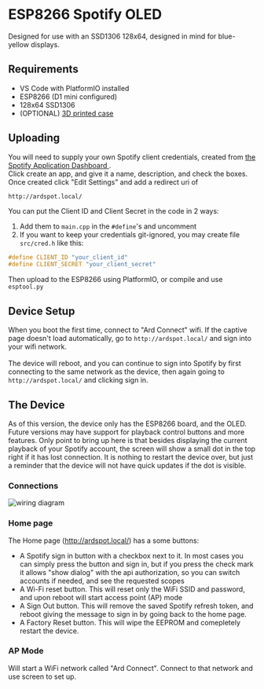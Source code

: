 # ESP8266 Spotify OLED
Designed for use with an SSD1306 128x64, designed in mind for blue-yellow displays.

## Requirements
- VS Code with PlatformIO installed
- ESP8266 (D1 mini configured)
- 128x64 SSD1306
- (OPTIONAL) <a href="https://www.thingiverse.com/thing:3080488">3D printed case</a>

## Uploading
You will need to supply your own Spotify client credentials, created from
<a href="https://developers.spotify.com/dashboard">the Spotify Application Dashboard </a>.
<br />
Click create an app, and give it a name, description, and check the boxes. Once created click
"Edit Settings" and add a redirect uri of
```
http://ardspot.local/
```
You can put the Client ID and Client Secret in the code in 2 ways:
1. Add them to `main.cpp` in the `#define`'s and uncomment
2. If you want to keep your credentials git-ignored, you may create file `src/cred.h` like this:
```cpp
#define CLIENT_ID "your_client_id"
#define CLIENT_SECRET "your_client_secret"
```
Then upload to the ESP8266 using PlatformIO, or compile and use `esptool.py`

## Device Setup
When you boot the first time, connect to "Ard Connect" wifi. 
If the captive page doesn't load automatically, go to `http://ardspot.local/` 
and sign into your wifi network.
<br /> <br />
The device will reboot, and you can continue to sign into Spotify by first connecting to the same network as the device, 
then again going to `http://ardspot.local/` and clicking sign in.

## The Device
As of this version, the device only has the ESP8266 board, and the OLED. Future versions may have support for playback control buttons and more features. Only point to bring up here is that besides displaying the current playback of your Spotify account, the screen will show a small dot in the top right if it has lost connection. It is nothing to restart the device over, but just a reminder that the device will not have quick updates if the dot is visible.

### Connections
<img src="https://www.electronics-lab.com/wp-content/uploads/2020/01/OLED-Schematics.jpeg" alt="wiring diagram" />
<br />

### Home page
The Home page (http://ardspot.local/) has a some buttons:
- A Spotify sign in button with a checkbox next to it. In most cases you can simply press the button and sign in, but if you press the check mark it allows "show dialog" with the api authorization, so you can switch accounts if needed, and see the requested scopes
- A Wi-Fi reset button. This will reset only the WiFi SSID and password, and upon reboot will start access point (AP) mode
- A Sign Out button. This will remove the saved Spotify refresh token, and reboot giving the message to sign in by going back to the home page.
- A Factory Reset button. This will wipe the EEPROM and comepletely restart the device.

### AP Mode
Will start a WiFi network called "Ard Connect". Connect to that network and use screen to set up.